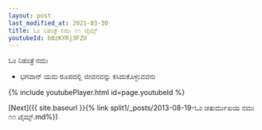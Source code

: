 ```yaml
---
layout: post
last_modified_at: 2021-03-30
title: ಓಂ ನಿಹಂತ್ರೆ ನಮಃ ೧೧ ಟೈಮ್ಸ್
youtubeId: b0zKYRj3FZU
---
```

 
 
 ಓಂ ನಿಹಂತ್ರೆ ನಮಃ  
 
 -  ಭಗವಾನ್ ಯಮ ರೂಪದಲ್ಲಿ ಜೀವನವನ್ನು ಕಸಿದುಕೊಳ್ಳುವವನು 
 
  
 
  
 
 
 
 
 
 


{% include youtubePlayer.html id=page.youtubeId %}
 
[Next]({{ site.baseurl }}{% link  split1/_posts/2013-08-19-ಓಂ ಚತುರ್ಮುಖಯ ನಮಃ ೧೧ ಟೈಮ್ಸ್.md%})
 
